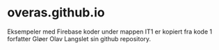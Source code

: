 # overas.github.io
Eksempeler med Firebase koder under mappen IT1 er kopiert fra kode 1 forfatter Gløer Olav Langslet sin github repository.

